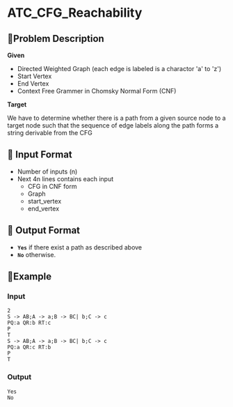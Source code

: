 # ATC_CFG_Reachability

## 🔹Problem Description
**Given**
- Directed Weighted Graph (each edge is labeled is a charactor 'a' to 'z')
- Start Vertex
- End Vertex
- Context Free Grammer in Chomsky Normal Form (CNF)

**Target**

We have to determine  whether  there  is  a  path  from  a  given source node to a target node such that the sequence of edge labels along the path forms  a  string  derivable  from  the  CFG

## 🔹 Input Format

- Number of inputs (n)
- Next 4n lines contains each input
  - CFG in CNF form
  - Graph
  - start_vertex
  - end_vertex


## 🔹 Output Format
- **`Yes`** if there exist a path as described above
- **`No`** otherwise.

## 🔹Example
### **Input**
```
2
S -> AB;A -> a;B -> BC| b;C -> c
PQ:a QR:b RT:c 
P
T
S -> AB;A -> a;B -> BC| b;C -> c
PQ:a QR:c RT:b
P
T
```

### **Output**
```
Yes
No
```
